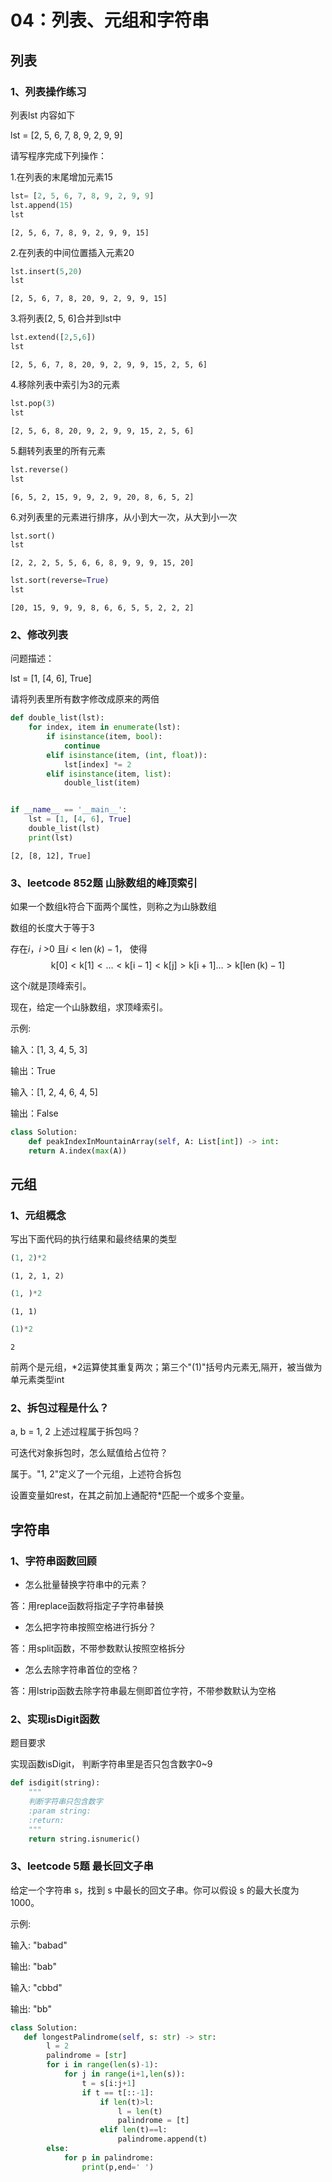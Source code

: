 # 04：列表、元组和字符串

## 列表

### 1、列表操作练习

列表lst 内容如下

lst = [2, 5, 6, 7, 8, 9, 2, 9, 9]

请写程序完成下列操作：

1.在列表的末尾增加元素15


```python
lst= [2, 5, 6, 7, 8, 9, 2, 9, 9]
lst.append(15)
lst
```




    [2, 5, 6, 7, 8, 9, 2, 9, 9, 15]



2.在列表的中间位置插入元素20


```python
lst.insert(5,20)
lst
```




    [2, 5, 6, 7, 8, 20, 9, 2, 9, 9, 15]



3.将列表[2, 5, 6]合并到lst中


```python
lst.extend([2,5,6])
lst
```




    [2, 5, 6, 7, 8, 20, 9, 2, 9, 9, 15, 2, 5, 6]



4.移除列表中索引为3的元素


```python
lst.pop(3)
lst
```




    [2, 5, 6, 8, 20, 9, 2, 9, 9, 15, 2, 5, 6]



5.翻转列表里的所有元素


```python
lst.reverse()
lst
```




    [6, 5, 2, 15, 9, 9, 2, 9, 20, 8, 6, 5, 2]



6.对列表里的元素进行排序，从小到大一次，从大到小一次


```python
lst.sort()
lst
```




    [2, 2, 2, 5, 5, 6, 6, 8, 9, 9, 9, 15, 20]




```python
lst.sort(reverse=True)
lst
```




    [20, 15, 9, 9, 9, 8, 6, 6, 5, 5, 2, 2, 2]



### 2、修改列表

问题描述：

lst = [1, [4, 6], True]

请将列表里所有数字修改成原来的两倍


```python
def double_list(lst):
    for index, item in enumerate(lst):
        if isinstance(item, bool):
            continue
        elif isinstance(item, (int, float)):
            lst[index] *= 2
        elif isinstance(item, list):
            double_list(item)


if __name__ == '__main__':
    lst = [1, [4, 6], True]
    double_list(lst)
    print(lst)
```

    [2, [8, 12], True]
    

### 3、leetcode 852题 山脉数组的峰顶索引

如果一个数组k符合下面两个属性，则称之为山脉数组

数组的长度大于等于3

存在$i$，$i$ >0 且$i<\operatorname{len}(k)-1$， 使得$$\mathrm{k}[0]<\mathrm{k}[1]<\ldots<\mathrm{k}[\mathrm{i}-1]<\mathrm{k}[\mathrm{j}]>\mathrm{k}[\mathrm{i}+1] \ldots>\mathrm{k}[\operatorname{len}(\mathrm{k})-1]$$

这个$i$就是顶峰索引。

现在，给定一个山脉数组，求顶峰索引。

示例:

输入：[1, 3, 4, 5, 3]

输出：True

输入：[1, 2, 4, 6, 4, 5]

输出：False


```python
class Solution:
    def peakIndexInMountainArray(self, A: List[int]) -> int:
    return A.index(max(A))
```

## 元组

### 1、元组概念

写出下面代码的执行结果和最终结果的类型


```python
(1, 2)*2
```




    (1, 2, 1, 2)




```python
(1, )*2
```




    (1, 1)




```python
(1)*2
```




    2



前两个是元组，*2运算使其重复两次；第三个"(1)"括号内元素无,隔开，被当做为单元素类型int

### 2、拆包过程是什么？

a, b = 1, 2
上述过程属于拆包吗？

可迭代对象拆包时，怎么赋值给占位符？

属于。"1, 2"定义了一个元组，上述符合拆包

设置变量如rest，在其之前加上通配符*匹配一个或多个变量。

## 字符串

### 1、字符串函数回顾

- 怎么批量替换字符串中的元素？

答：用replace函数将指定子字符串替换
- 怎么把字符串按照空格进⾏拆分？

答：用split函数，不带参数默认按照空格拆分
- 怎么去除字符串⾸位的空格？

答：用lstrip函数去除字符串最左侧即首位字符，不带参数默认为空格

### 2、实现isDigit函数

题目要求

实现函数isDigit， 判断字符串里是否只包含数字0~9


```python
def isdigit(string):
    """
    判断字符串只包含数字
    :param string:
    :return:
    """
    return string.isnumeric()
```

### 3、leetcode 5题 最长回文子串

给定一个字符串 s，找到 s 中最长的回文子串。你可以假设 s 的最大长度为 1000。

示例:

输入: "babad"

输出: "bab"

输入: "cbbd"

输出: "bb"


```python
class Solution:
   def longestPalindrome(self, s: str) -> str:
        l = 2
        palindrome = [str]
        for i in range(len(s)-1):
            for j in range(i+1,len(s)):
                t = s[i:j+1]
                if t == t[::-1]:
                    if len(t)>l:
                        l = len(t)
                        palindrome = [t]
                    elif len(t)==l:
                        palindrome.append(t)
        else:
            for p in palindrome:
                print(p,end=' ')
```


```python

```
